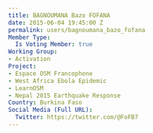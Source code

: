```yaml
---
title: BAGNOUMANA Bazo FOFANA
date: 2015-06-04 19:45:00 Z
permalink: users/bagnoumana_bazo_fofana
Member Type:
  Is Voting Member: true
Working Group:
- Activation
Project:
- Espace OSM Francophone
- West Africa Ebola Epidemic
- LearnOSM
- Nepal 2015 Earthquake Response
Country: Burkina Faso
Social Media (Full URL):
  Twitter: https://twitter.com/@FoFB7
---
```


